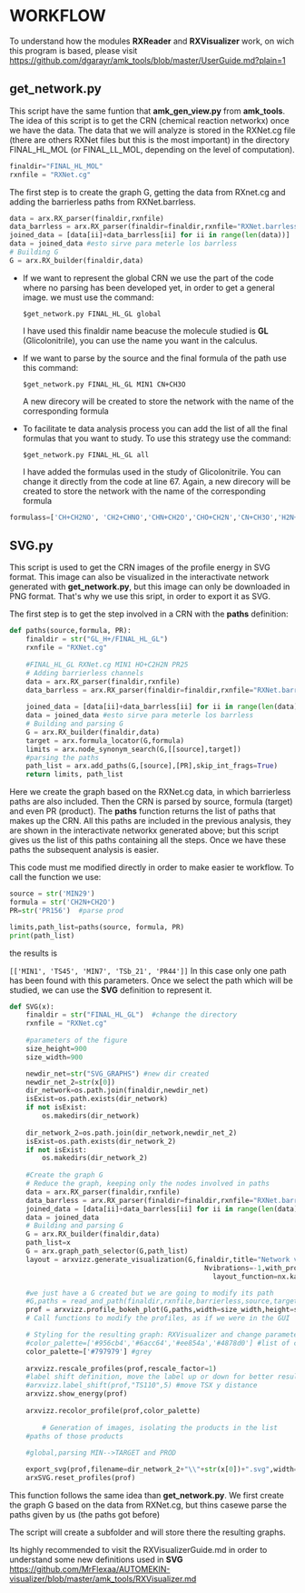# WORKFLOW
To understand how the modules **RXReader** and **RXVisualizer** work, on wich this program is based, please visit https://github.com/dgarayr/amk_tools/blob/master/UserGuide.md?plain=1
## get_network.py

This script have the same funtion that **amk_gen_view.py** from **amk_tools**.
The idea of this script is to get the CRN (chemical reaction networkx) once we have the data.
The data that we will analyze is stored in the RXNet.cg file (there are others RXNet files but this is the most important) in the directory FINAL_HL_MOL (or FINAL_LL_MOL, depending on the level of computation).

```python
finaldir="FINAL_HL_MOL"
rxnfile = "RXNet.cg" 
```
The first step is to create the graph G, getting the data from RXnet.cg and adding the barrierless paths from RXNet.barrless.

```python
data = arx.RX_parser(finaldir,rxnfile)
data_barrless = arx.RX_parser(finaldir=finaldir,rxnfile="RXNet.barrless")
joined_data = [data[ii]+data_barrless[ii] for ii in range(len(data))]
data = joined_data #esto sirve para meterle los barrless
# Building G
G = arx.RX_builder(finaldir,data)
```
* If we want to represent the global CRN we use the part of the code where no parsing has been developed yet, in order to get a general image.
we must use the command: 

  `$get_network.py FINAL_HL_GL global`
  
  I have used this finaldir name beacuse the molecule studied is **GL** (Glicolonitrile), you can use the name you want in the calculus.

* If we want to parse by the source and the final formula of the path use this command:

  `$get_network.py FINAL_HL_GL MIN1 CN+CH3O `
  
  A new direcory will be created to store the network with the name of the corresponding formula
  
* To facilitate te data analysis process you can add the list of all the final formulas that you want to study. To use this strategy use the command:
    
   `$get_network.py FINAL_HL_GL all`
   
   I have added the formulas used in the study of Glicolonitrile. You can change it directly from the code at line 67. 
   Again,  a new direcory will be created to store the network with the name of the corresponding formula
  
 ```python
 formulass=['CH+CH2NO', 'CH2+CHNO','CHN+CH2O','CHO+CH2N','CN+CH3O','H2N+C2HO','H2O+CH2N','HO+C2H2N']
 ```
 
 
 
 
 
## SVG.py

This script is used to get the CRN images of the profile energy in SVG format. This image can also be visualized in the interactivate network generated with **get_network.py**, but this image can only be downloaded in PNG format. That's why we use this sript, in order to export it as SVG.

The first step is to get the step involved in a CRN with the **paths** definition:


```python
def paths(source,formula, PR):
    finaldir = str("GL_H+/FINAL_HL_GL")
    rxnfile = "RXNet.cg"
    
    #FINAL_HL_GL RXNet.cg MIN1 HO+C2H2N PR25
    # Adding barrierless channels
    data = arx.RX_parser(finaldir,rxnfile)
    data_barrless = arx.RX_parser(finaldir=finaldir,rxnfile="RXNet.barrless")
        
    joined_data = [data[ii]+data_barrless[ii] for ii in range(len(data))]
    data = joined_data #esto sirve para meterle los barrless
    # Building and parsing G
    G = arx.RX_builder(finaldir,data)
    target = arx.formula_locator(G,formula)
    limits = arx.node_synonym_search(G,[[source],target])
    #parsing the paths
    path_list = arx.add_paths(G,[source],[PR],skip_int_frags=True)
    return limits, path_list
```
Here we create the graph based on the RXNet.cg data, in which barrierless paths are also included. Then the CRN is parsed by source, formula (target) and even PR (product).
The **paths** function returns the list of paths that makes up the CRN. All this paths are included in the previous analysis, they are shown in the interactivate networkx generated above; but this script gives us the list of this paths containing all the steps. Once we have these paths the subsequent analysis is easier.

This code must me modified directly in order to make easier te workflow.  To call the function we use:
```python
source = str('MIN29')
formula = str('CH2N+CH2O')
PR=str('PR156')  #parse prod 

limits,path_list=paths(source, formula, PR)
print(path_list)
```
the results is

`[['MIN1', 'TS45', 'MIN7', 'TSb_21', 'PR44']]`
In this case only one path has been found with this parameters. 
Once we select the path which will be studied, we can use the **SVG** definition to represent it.

```python 
def SVG(x):
    finaldir = str("FINAL_HL_GL")  #change the directory  
    rxnfile = "RXNet.cg"
    
    #parameters of the figure
    size_height=900
    size_width=900 

    newdir_net=str("SVG_GRAPHS") #new dir created
    newdir_net_2=str(x[0])
    dir_network=os.path.join(finaldir,newdir_net)
    isExist=os.path.exists(dir_network)
    if not isExist:
        os.makedirs(dir_network)
        
    dir_network_2=os.path.join(dir_network,newdir_net_2)
    isExist=os.path.exists(dir_network_2)
    if not isExist:
        os.makedirs(dir_network_2)
    
    #Create the graph G
    # Reduce the graph, keeping only the nodes involved in paths
    data = arx.RX_parser(finaldir,rxnfile)
    data_barrless = arx.RX_parser(finaldir=finaldir,rxnfile="RXNet.barrless")
    joined_data = [data[ii]+data_barrless[ii] for ii in range(len(data))]
    data = joined_data 
    # Building and parsing G
    G = arx.RX_builder(finaldir,data)
    path_list=x
    G = arx.graph_path_selector(G,path_list)
    layout = arxvizz.generate_visualization(G,finaldir,title="Network visualization",outfile=dir_network_2+"\\network_.html",
                                                Nvibrations=-1,with_profiles=True,
                                                  layout_function=nx.kamada_kawai_layout) #nx.kamada_kawai_layout) nx.spring_layout()

    #we just have a G created but we are going to modify its path
    #G,paths = read_and_path(finaldir,rxnfile,barrierless,source,target,ethr=150)
    prof = arxvizz.profile_bokeh_plot(G,paths,width=size_width,height=size_height,out_backend="svg") #900, 900  
    # Call functions to modify the profiles, as if we were in the GUI

    # Styling for the resulting graph: RXVisualizer and change parameters
    #color_palette=['#956cb4','#6acc64','#ee854a','#4878d0'] #list of colour, one for each path
    color_palette=['#797979'] #grey
    
    arxvizz.rescale_profiles(prof,rescale_factor=1)
    #label shift definition, move the label up or down for better results useful if you have several paths
    #arxvizz.label_shift(prof,"TS110",5) #move TSX y distance
    arxvizz.show_energy(prof)
    
    arxvizz.recolor_profile(prof,color_palette)
    
    	# Generation of images, isolating the products in the list
    #paths of those products
    
    #global,parsing MIN-->TARGET and PROD

    export_svg(prof,filename=dir_network_2+"\\"+str(x[0])+".svg",width=size_width,height=size_height) #900,900
    arxSVG.reset_profiles(prof)

```
This function follows the same idea than **get_network.py**. We first create the graph G based on the data from RXNet.cg, but thins casewe parse the paths given by us (the paths got before)

The script will create a subfolder and will store there the resulting graphs.


Its highly recommended to visit the RXVisualizerGuide.md  in order to understand some new definitions used in **SVG** https://github.com/MrFlexaa/AUTOMEKIN-visualizer/blob/master/amk_tools/RXVisualizer.md



























































